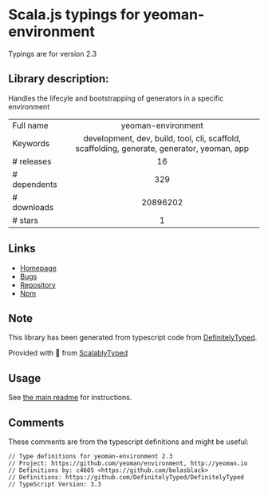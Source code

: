 
# Scala.js typings for yeoman-environment

Typings are for version 2.3

## Library description:
Handles the lifecyle and bootstrapping of generators in a specific environment

|                    |                 |
| ------------------ | :-------------: |
| Full name          | yeoman-environment |
| Keywords           | development, dev, build, tool, cli, scaffold, scaffolding, generate, generator, yeoman, app |
| # releases         | 16 |
| # dependents       | 329 |
| # downloads        | 20896202 |
| # stars            | 1 |

## Links
- [Homepage](http://yeoman.io)
- [Bugs](https://github.com/yeoman/environment/issues)
- [Repository](https://github.com/yeoman/environment)
- [Npm](https://www.npmjs.com/package/yeoman-environment)
    


## Note
This library has been generated from typescript code from [DefinitelyTyped](https://definitelytyped.org).

Provided with :purple_heart: from [ScalablyTyped](https://github.com/oyvindberg/ScalablyTyped)

## Usage
See [the main readme](../../readme.md) for instructions.

## Comments

These comments are from the typescript definitions and might be useful:
```
// Type definitions for yeoman-environment 2.3
// Project: https://github.com/yeoman/environment, http://yeoman.io
// Definitions by: c4605 <https://github.com/bolasblack>
// Definitions: https://github.com/DefinitelyTyped/DefinitelyTyped
// TypeScript Version: 3.3

```

